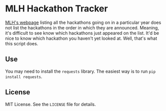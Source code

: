 # MLH Hackathon Tracker

[MLH's webpage](https://mlh.io/seasons/na-2017/events) listing all the hackathons going on in a particular year does not list the hackathons in the order in which they are announced. Meaning, it's difficult to see know which hackathons just appeared on the list. It'd be nice to know which hackathon you haven't yet looked at. Well, that's what this script does.

## Use

You may need to install the `requests` library. The easiest way is to run `pip install requests`.

## License
MIT License. See the `LICENSE` file for details.